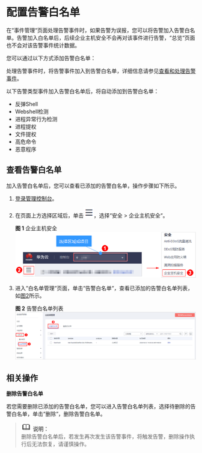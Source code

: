 # 配置告警白名单<a name="hss_01_0028"></a>

在“事件管理“页面处理告警事件时，如果告警为误报，您可以将告警加入告警白名单。告警加入白名单后，后续企业主机安全不会再对该事件进行告警，“总览“页面也不会对该告警事件统计数据。

您可以通过以下方式添加告警白名单：

处理告警事件时，将告警事件加入到告警白名单，详细信息请参见[查看和处理告警事件](查看和处理告警事件.md)。

以下告警类型事件加入告警白名单后，将自动添加到告警白名单：

-   反弹Shell
-   Webshell检测
-   进程异常行为检测
-   进程提权
-   文件提权
-   高危命令
-   恶意程序


## 查看告警白名单<a name="section2560185572012"></a>

加入告警白名单后，您可以查看已添加的告警白名单，操作步骤如下所示。

1.  [登录管理控制台](https://console.huaweicloud.com)。
2.  在页面上方选择区域后，单击![](figures/icon-servicelist.png)，选择“安全  \>  企业主机安全“。

    **图 1**  企业主机安全<a name="hss_01_0229_fig1271516227232"></a>  
    ![](figures/企业主机安全.png "企业主机安全")

3.  进入“白名单管理“页面，单击“告警白名单“，查看已添加的告警白名单列表，如[图2](#fig1731019508397)所示。

    **图 2**  告警白名单列表<a name="fig1731019508397"></a>  
    ![](figures/告警白名单列表.png "告警白名单列表")


## 相关操作<a name="section2806205117222"></a>

**删除告警白名单**

若您需要删除已添加的告警白名单，您可以进入告警白名单列表，选择待删除的告警白名单，单击“删除“，删除告警白名单。

>![](public_sys-resources/icon-note.gif) **说明：**   
>删除告警白名单后，若发生再次发生该告警事件，将触发告警，删除操作执行后无法恢复，请谨慎操作。  

